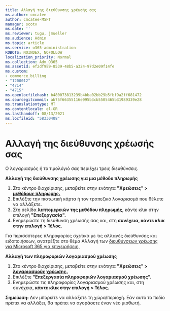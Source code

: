 ```yaml
---
title: Αλλαγή της διεύθυνσης χρέωσής σας
ms.author: cmcatee
author: cmcatee-MSFT
manager: scotv
ms.date: ''
ms.reviewer: tugu, jmueller
ms.audience: Admin
ms.topic: article
ms.service: o365-administration
ROBOTS: NOINDEX, NOFOLLOW
localization_priority: Normal
ms.collection: Adm_O365
ms.assetid: ef2df989-8539-48b5-a324-97d2e09f14fe
ms.custom:
- commerce_billing
- "1200012"
- "4714"
- "4715"
ms.openlocfilehash: b480073813239b4bba02bb29b5fbf9a2ff681472
ms.sourcegitcommit: ab75f66355116e995b3cb5505465b31989339e28
ms.translationtype: MT
ms.contentlocale: el-GR
ms.lasthandoff: 08/13/2021
ms.locfileid: "58330408"
---
```

# <a name="change-your-billing-address"></a>Αλλαγή της διεύθυνσης χρέωσής σας

Ο λογαριασμός ή το τιμολόγιό σας περιέχει τρεις διευθύνσεις.

**Αλλαγή της διεύθυνσης χρέωσης για μια μέθοδο πληρωμής**

1. Στο κέντρο διαχείρισης, μεταβείτε στην ενότητα **"Χρεώσεις" > [μεθόδους πληρωμής.](https://go.microsoft.com/fwlink/p/?linkid=2018806)**
2. Επιλέξτε την πιστωτική κάρτα ή τον τραπεζικό λογαριασμό που θέλετε να αλλάξετε.
3. Στη σελίδα **λεπτομερειών της μεθόδου πληρωμής,** κάντε κλικ στην επιλογή **"Επεξεργασία".**
4. Ενημερώστε τη διεύθυνση χρέωσής σας και, στη **συνέχεια, κάντε κλικ στην επιλογή > Τέλος.**

Για περισσότερες πληροφορίες σχετικά με τις αλλαγές διεύθυνσης και ειδοποιήσεων, ανατρέξτε στο θέμα Αλλαγή των [διευθύνσεων χρέωσης για Microsoft 365 για επιχειρήσεις.](https://docs.microsoft.com/microsoft-365/commerce/billing-and-payments/change-your-billing-addresses)

**Αλλαγή των πληροφοριών λογαριασμού χρέωσης**

1. Στο κέντρο διαχείρισης, μεταβείτε στην ενότητα **"Χρεώσεις" > [λογαριασμούς χρέωσης.](https://admin.microsoft.com/Adminportal/Home?source=applauncher#/BillingAccounts/billing-accounts)**
2. Επιλέξτε **"Επεξεργασία πληροφοριών λογαριασμού χρέωσης".**
3. Ενημερώστε τις πληροφορίες λογαριασμού χρέωσης και, στη συνέχεια, **κάντε κλικ στην επιλογή > Τέλος.**

**Σημείωση:** Δεν μπορείτε να αλλάξετε τη χώρα/περιοχή. Εάν αυτό το πεδίο πρέπει να αλλάξει, θα πρέπει να αγοράσετε έναν νέο μισθωτή.
